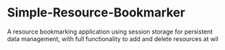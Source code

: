 # Simple-Resource-Bookmarker

A resource bookmarking application using session storage for persistent data management, with full functionality to add and delete resources at wil
